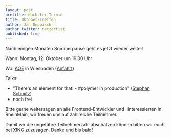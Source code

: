```yaml
---
layout: post
pretitle: Nächster Termin
title: Oktober-Treffen
author: Jan Deppisch
author_twitter: netzartist
published: true
---
```


Nach einigen Monaten Sommerpause geht es jetzt wieder weiter!

Wann: Montag, 12. Oktober um 19.00 Uhr

Wo: [AOE](http://www.aoe.com) in Wiesbaden ([Anfahrt](https://www.aoe.com/de/anfahrt/firmenzentrale.html))

Talks:

- "There's an element for that! - #polymer in production" ([Stephan Schmitz](https://twitter.com/bext0n))
- noch frei

Bitte gerne weitersagen an alle Frontend-Entwickler und -Interessierten in RheinMain, wir freuen uns auf zahlreiche Teilnehmer.

Damit wir die ungefähre Teilnehmerzahl abschätzen können bitten wir euch, bei [XING](https://www.xing.com/events/oktober-treffen-frontend-usergroup-rheinmain-1607010) zuzusagen. Danke und bis bald!
